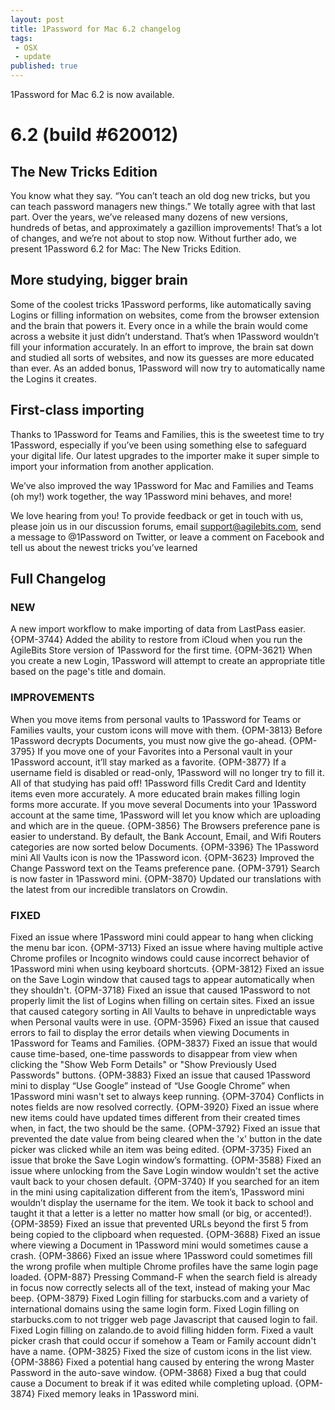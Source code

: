 ```yaml
---
layout: post
title: 1Password for Mac 6.2 changelog
tags: 
 - OSX
 - update
published: true
---
```

1Password for Mac 6.2 is now available.

# 6.2 (build #620012)

## The New Tricks Edition

You know what they say. “You can’t teach an old dog new tricks, but you can teach password managers new things.” We totally agree with that last part. Over the years, we’ve released many dozens of new versions, hundreds of betas, and approximately a gazillion improvements! That’s a lot of changes, and we’re not about to stop now. Without further ado, we present 1Password 6.2 for Mac: The New Tricks Edition.

## More studying, bigger brain

Some of the coolest tricks 1Password performs, like automatically saving Logins or filling information on websites, come from the browser extension and the brain that powers it. Every once in a while the brain would come across a website it just didn’t understand. That’s when 1Password wouldn’t fill your information accurately. In an effort to improve, the brain sat down and studied all sorts of websites, and now its guesses are more educated than ever. As an added bonus, 1Password will now try to automatically name the Logins it creates.

## First-class importing

Thanks to 1Password for Teams and Families, this is the sweetest time to try 1Password, especially if you’ve been using something else to safeguard your digital life. Our latest upgrades to the importer make it super simple to import your information from another application.

We’ve also improved the way 1Password for Mac and Families and Teams (oh my!) work together, the way 1Password mini behaves, and more!

We love hearing from you! To provide feedback or get in touch with us, please join us in our discussion forums, email support@agilebits.com, send a message to @1Password on Twitter, or leave a comment on Facebook and tell us about the newest tricks you’ve learned

## Full Changelog

### NEW

A new import workflow to make importing of data from LastPass easier. {OPM-3744}
Added the ability to restore from iCloud when you run the AgileBits Store version of 1Password for the first time. {OPM-3621}
When you create a new Login, 1Password will attempt to create an appropriate title based on the page's title and domain.

### IMPROVEMENTS

When you move items from personal vaults to 1Password for Teams or Families vaults, your custom icons will move with them. {OPM-3813}
Before 1Password decrypts Documents, you must now give the go-ahead. {OPM-3795}
If you move one of your Favorites into a Personal vault in your 1Password account, it’ll stay marked as a favorite. {OPM-3877}
If a username field is disabled or read-only, 1Password will no longer try to fill it.
All of that studying has paid off! 1Password fills Credit Card and Identity items even more accurately.
A more educated brain makes filling login forms more accurate.
If you move several Documents into your 1Password account at the same time, 1Password will let you know which are uploading and which are in the queue. {OPM-3856}
The Browsers preference pane is easier to understand.
By default, the Bank Account, Email, and Wifi Routers categories are now sorted below Documents. {OPM-3396}
The 1Password mini All Vaults icon is now the 1Password icon. {OPM-3623}
Improved the Change Password text on the Teams preference pane. {OPM-3791}
Search is now faster in 1Password mini. {OPM-3870}
Updated our translations with the latest from our incredible translators on Crowdin.

### FIXED

Fixed an issue where 1Password mini could appear to hang when clicking the menu bar icon. {OPM-3713}
Fixed an issue where having multiple active Chrome profiles or Incognito windows could cause incorrect behavior of 1Password mini when using keyboard shortcuts. {OPM-3812}
Fixed an issue on the Save Login window that caused tags to appear automatically when they shouldn't. {OPM-3718}
Fixed an issue that caused 1Password to not properly limit the list of Logins when filling on certain sites.
Fixed an issue that caused category sorting in All Vaults to behave in unpredictable ways when Personal vaults were in use. {OPM-3596}
Fixed an issue that caused errors to fail to display the error details when viewing Documents in 1Password for Teams and Families. {OPM-3837}
Fixed an issue that would cause time-based, one-time passwords to disappear from view when clicking the "Show Web Form Details" or "Show Previously Used Passwords" buttons. {OPM-3883}
Fixed an issue that caused 1Password mini to display “Use Google” instead of “Use Google Chrome” when 1Password mini wasn't set to always keep running. {OPM-3704}
Conflicts in notes fields are now resolved correctly. {OPM-3920}
Fixed an issue where new items could have updated times different from their created times when, in fact, the two should be the same. {OPM-3792}
Fixed an issue that prevented the date value from being cleared when the 'x' button in the date picker was clicked while an item was being edited. {OPM-3735}
Fixed an issue that broke the Save Login window’s formatting. {OPM-3588}
Fixed an issue where unlocking from the Save Login window wouldn't set the active vault back to your chosen default. {OPM-3740}
If you searched for an item in the mini using capitalization different from the item’s, 1Password mini wouldn’t display the username for the item. We took it back to school and taught it that a letter is a letter no matter how small (or big, or accented!). {OPM-3859}
Fixed an issue that prevented URLs beyond the first 5 from being copied to the clipboard when requested. {OPM-3688}
Fixed an issue where viewing a Document in 1Password mini would sometimes cause a crash. {OPM-3866}
Fixed an issue where 1Password could sometimes fill the wrong profile when multiple Chrome profiles have the same login page loaded. {OPM-887}
Pressing Command-F when the search field is already in focus now correctly selects all of the text, instead of making your Mac beep. {OPM-3879}
Fixed Login filling for starbucks.com and a variety of international domains using the same login form.
Fixed Login filling on starbucks.com to not trigger web page Javascript that caused login to fail.
Fixed Login filling on zalando.de to avoid filling hidden form.
Fixed a vault picker crash that could occur if somehow a Team or Family account didn't have a name. {OPM-3825}
Fixed the size of custom icons in the list view. {OPM-3886}
Fixed a potential hang caused by entering the wrong Master Password in the auto-save window. {OPM-3868}
Fixed a bug that could cause a Document to break if it was edited while completing upload. {OPM-3874}
Fixed memory leaks in 1Password mini.